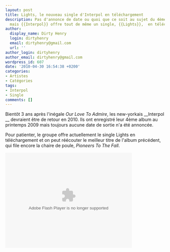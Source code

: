 ```yaml
---
layout: post
title: Lights, le nouveau single d'Interpol en téléchargement
description: Pas d'annonce de date ou quoi que ce soit au sujet du 4ème album du groupe,
  mais {{Interpol}} offre tout de même un single, {{Lights}},  en téléchargement.
author:
  display_name: Dirty Henry
  login: dirtyhenry
  email: dirtyhenry@gmail.com
  url: ''
author_login: dirtyhenry
author_email: dirtyhenry@gmail.com
wordpress_id: 607
date: '2010-04-30 16:54:38 +0200'
categories:
- Artistes
- Catégories
tags:
- Interpol
- Single
comments: []
---
```

Bientôt 3 ans après l'inégale *Our Love To Admire*, les new-yorkais __Interpol __ devraient être de retour en 2010. Ils ont enregistré leur 4ème album au printemps 2009 mais toujours aucune date de sortie n'a été annoncée.

Pour patienter, le groupe offre actuellement le single Lights en téléchargement et on peut réécouter le meilleur titre de l'album précédent, qui file encore la chaire de poule, *Pioneers To The Fall*.

<div class="topspin-widget topspin-widget-email-for-media">
  <object type="application/x-shockwave-flash" height="300" width="400" id="TSWidget21196" data="http://cdn.topspin.net/widgets/email2/swf/TSEmailMediaWidget.swf?timestamp=1272615966" bgColor="#000000">
    <param value="always" name="allowScriptAccess"/>
    <param name="allowfullscreen" value="true"/>
    <param name="quality" value="high"/>
    <param name="movie" value="http://cdn.topspin.net/widgets/email2/swf/TSEmailMediaWidget.swf?timestamp=1272615966"/>
    <param name="flashvars" value="highlightColor=0xffffff&theme=black&playMedia=true&widget_id=http://cdn.topspin.net/api/v1/artist/2240/email_for_media/21196?timestamp=1272414276"/>
  </object>
</div>

<br />

<object width="480" height="385"><param name="movie" value="http://www.youtube.com/v/hZmLdBOS2aI&hl=fr_FR&fs=1&"></param><param name="allowFullScreen" value="true"></param><param name="allowscriptaccess" value="always"></param><embed src="http://www.youtube.com/v/hZmLdBOS2aI&hl=fr_FR&fs=1&" type="application/x-shockwave-flash" allowscriptaccess="always" allowfullscreen="true" width="480" height="385"></embed></object>

